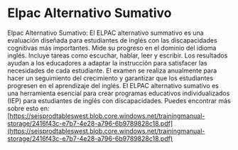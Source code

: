 # Elpac Alternativo Sumativo
Elpac Alternativo Sumativo: El ELPAC alternativo summativo es una evaluación diseñada para estudiantes de inglés con las discapacidades cognitivas más importantes. Mide su progreso en el dominio del idioma inglés. Incluye tareas como escuchar, hablar, leer y escribir. Los resultados ayudan a los educadores a adaptar la instrucción para satisfacer las necesidades de cada estudiante. El examen se realiza anualmente para hacer un seguimiento del crecimiento y garantizar que los estudiantes progresen en el aprendizaje del inglés. El ELPAC alternativo sumativo es una herramienta esencial para crear programas educativos individualizados (IEP) para estudiantes de inglés con discapacidades.
Puedes encontrar más sobre esto en: [https://seisprodtableswest.blob.core.windows.net/trainingmanual-storage/2416f43c-e7b7-4e28-a796-6b9789828c18.pdf](https://seisprodtableswest.blob.core.windows.net/trainingmanual-storage/2416f43c-e7b7-4e28-a796-6b9789828c18.pdf)